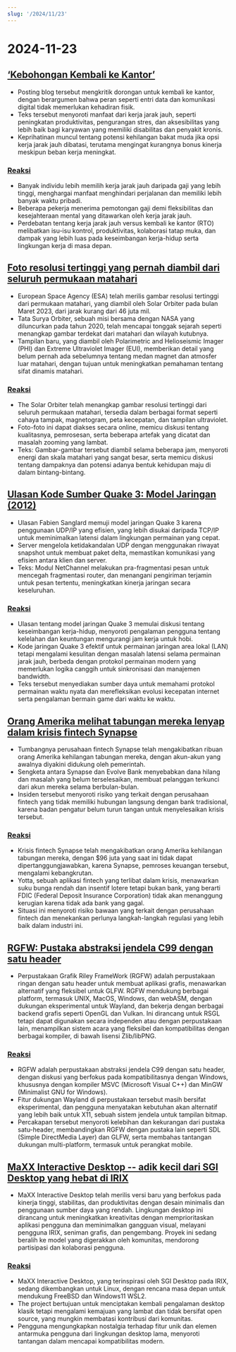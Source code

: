 ```yaml
---
slug: '/2024/11/23'
---
```


# 2024-11-23

## [‘Kebohongan Kembali ke Kantor’](https://blog.avas.space/rto/)

- Posting blog tersebut mengkritik dorongan untuk kembali ke kantor, dengan berargumen bahwa peran seperti entri data dan komunikasi digital tidak memerlukan kehadiran fisik.
- Teks tersebut menyoroti manfaat dari kerja jarak jauh, seperti peningkatan produktivitas, pengurangan stres, dan aksesibilitas yang lebih baik bagi karyawan yang memiliki disabilitas dan penyakit kronis.
- Keprihatinan muncul tentang potensi kehilangan bakat muda jika opsi kerja jarak jauh dibatasi, terutama mengingat kurangnya bonus kinerja meskipun beban kerja meningkat.

### [Reaksi](https://news.ycombinator.com/item?id=42221623)

- Banyak individu lebih memilih kerja jarak jauh daripada gaji yang lebih tinggi, menghargai manfaat menghindari perjalanan dan memiliki lebih banyak waktu pribadi.
- Beberapa pekerja menerima pemotongan gaji demi fleksibilitas dan kesejahteraan mental yang ditawarkan oleh kerja jarak jauh.
- Perdebatan tentang kerja jarak jauh versus kembali ke kantor (RTO) melibatkan isu-isu kontrol, produktivitas, kolaborasi tatap muka, dan dampak yang lebih luas pada keseimbangan kerja-hidup serta lingkungan kerja di masa depan.

## [Foto resolusi tertinggi yang pernah diambil dari seluruh permukaan matahari](https://www.smithsonianmag.com/smart-news/check-out-the-highest-resolution-images-ever-captured-of-the-suns-entire-surface-180985518/)

- European Space Agency (ESA) telah merilis gambar resolusi tertinggi dari permukaan matahari, yang diambil oleh Solar Orbiter pada bulan Maret 2023, dari jarak kurang dari 46 juta mil.
- Tata Surya Orbiter, sebuah misi bersama dengan NASA yang diluncurkan pada tahun 2020, telah mencapai tonggak sejarah seperti menangkap gambar terdekat dari matahari dan wilayah kutubnya.
- Tampilan baru, yang diambil oleh Polarimetric and Helioseismic Imager (PHI) dan Extreme Ultraviolet Imager (EUI), memberikan detail yang belum pernah ada sebelumnya tentang medan magnet dan atmosfer luar matahari, dengan tujuan untuk meningkatkan pemahaman tentang sifat dinamis matahari.

### [Reaksi](https://news.ycombinator.com/item?id=42220155)

- The Solar Orbiter telah menangkap gambar resolusi tertinggi dari seluruh permukaan matahari, tersedia dalam berbagai format seperti cahaya tampak, magnetogram, peta kecepatan, dan tampilan ultraviolet.
- Foto-foto ini dapat diakses secara online, memicu diskusi tentang kualitasnya, pemrosesan, serta beberapa artefak yang dicatat dan masalah zooming yang lambat.
- Teks: Gambar-gambar tersebut diambil selama beberapa jam, menyoroti energi dan skala matahari yang sangat besar, serta memicu diskusi tentang dampaknya dan potensi adanya bentuk kehidupan maju di dalam bintang-bintang.

## [Ulasan Kode Sumber Quake 3: Model Jaringan (2012)](https://fabiensanglard.net/quake3/network.php)

- Ulasan Fabien Sanglard memuji model jaringan Quake 3 karena penggunaan UDP/IP yang efisien, yang lebih disukai daripada TCP/IP untuk meminimalkan latensi dalam lingkungan permainan yang cepat.
- Server mengelola ketidakandalan UDP dengan menggunakan riwayat snapshot untuk membuat paket delta, memastikan komunikasi yang efisien antara klien dan server.
- Teks: Modul NetChannel melakukan pra-fragmentasi pesan untuk mencegah fragmentasi router, dan menangani pengiriman terjamin untuk pesan tertentu, meningkatkan kinerja jaringan secara keseluruhan.

### [Reaksi](https://news.ycombinator.com/item?id=42218532)

- Ulasan tentang model jaringan Quake 3 memulai diskusi tentang keseimbangan kerja-hidup, menyoroti pengalaman pengguna tentang kelelahan dan keuntungan mengurangi jam kerja untuk hobi.
- Kode jaringan Quake 3 efektif untuk permainan jaringan area lokal (LAN) tetapi mengalami kesulitan dengan masalah latensi selama permainan jarak jauh, berbeda dengan protokol permainan modern yang memerlukan logika canggih untuk sinkronisasi dan manajemen bandwidth.
- Teks tersebut menyediakan sumber daya untuk memahami protokol permainan waktu nyata dan merefleksikan evolusi kecepatan internet serta pengalaman bermain game dari waktu ke waktu.

## [Orang Amerika melihat tabungan mereka lenyap dalam krisis fintech Synapse](https://www.cnbc.com/2024/11/22/synapse-bankruptcy-thousands-of-americans-see-their-savings-vanish.html)

- Tumbangnya perusahaan fintech Synapse telah mengakibatkan ribuan orang Amerika kehilangan tabungan mereka, dengan akun-akun yang awalnya diyakini didukung oleh pemerintah.
- Sengketa antara Synapse dan Evolve Bank menyebabkan dana hilang dan masalah yang belum terselesaikan, membuat pelanggan terkunci dari akun mereka selama berbulan-bulan.
- Insiden tersebut menyoroti risiko yang terkait dengan perusahaan fintech yang tidak memiliki hubungan langsung dengan bank tradisional, karena badan pengatur belum turun tangan untuk menyelesaikan krisis tersebut.

### [Reaksi](https://news.ycombinator.com/item?id=42219407)

- Krisis fintech Synapse telah mengakibatkan orang Amerika kehilangan tabungan mereka, dengan $96 juta yang saat ini tidak dapat dipertanggungjawabkan, karena Synapse, pemroses keuangan tersebut, mengalami kebangkrutan.
- Yotta, sebuah aplikasi fintech yang terlibat dalam krisis, menawarkan suku bunga rendah dan insentif lotere tetapi bukan bank, yang berarti FDIC (Federal Deposit Insurance Corporation) tidak akan menanggung kerugian karena tidak ada bank yang gagal.
- Situasi ini menyoroti risiko bawaan yang terkait dengan perusahaan fintech dan menekankan perlunya langkah-langkah regulasi yang lebih baik dalam industri ini.

## [RGFW: Pustaka abstraksi jendela C99 dengan satu header](https://github.com/ColleagueRiley/RGFW)

- Perpustakaan Grafik Riley FrameWork (RGFW) adalah perpustakaan ringan dengan satu header untuk membuat aplikasi grafis, menawarkan alternatif yang fleksibel untuk GLFW. RGFW mendukung berbagai platform, termasuk UNIX, MacOS, Windows, dan webASM, dengan dukungan eksperimental untuk Wayland, dan bekerja dengan berbagai backend grafis seperti OpenGL dan Vulkan. Ini dirancang untuk RSGL tetapi dapat digunakan secara independen atau dengan perpustakaan lain, menampilkan sistem acara yang fleksibel dan kompatibilitas dengan berbagai kompiler, di bawah lisensi Zlib/libPNG.

### [Reaksi](https://news.ycombinator.com/item?id=42217535)

- RGFW adalah perpustakaan abstraksi jendela C99 dengan satu header, dengan diskusi yang berfokus pada kompatibilitasnya dengan Windows, khususnya dengan kompiler MSVC (Microsoft Visual C++) dan MinGW (Minimalist GNU for Windows).
- Fitur dukungan Wayland di perpustakaan tersebut masih bersifat eksperimental, dan pengguna menyatakan kebutuhan akan alternatif yang lebih baik untuk X11, sebuah sistem jendela untuk tampilan bitmap.
- Percakapan tersebut menyoroti kelebihan dan kekurangan dari pustaka satu-header, membandingkan RGFW dengan pustaka lain seperti SDL (Simple DirectMedia Layer) dan GLFW, serta membahas tantangan dukungan multi-platform, termasuk untuk perangkat mobile.

## [MaXX Interactive Desktop -- adik kecil dari SGI Desktop yang hebat di IRIX](https://docs.maxxinteractive.com/)

- MaXX Interactive Desktop telah merilis versi baru yang berfokus pada kinerja tinggi, stabilitas, dan produktivitas dengan desain minimalis dan penggunaan sumber daya yang rendah. Lingkungan desktop ini dirancang untuk meningkatkan kreativitas dengan memprioritaskan aplikasi pengguna dan meminimalkan gangguan visual, melayani pengguna IRIX, seniman grafis, dan pengembang. Proyek ini sedang beralih ke model yang digerakkan oleh komunitas, mendorong partisipasi dan kolaborasi pengguna.

### [Reaksi](https://news.ycombinator.com/item?id=42218184)

- MaXX Interactive Desktop, yang terinspirasi oleh SGI Desktop pada IRIX, sedang dikembangkan untuk Linux, dengan rencana masa depan untuk mendukung FreeBSD dan Windows11 WSL2.
- The project bertujuan untuk menciptakan kembali pengalaman desktop klasik tetapi mengalami kemajuan yang lambat dan tidak bersifat open source, yang mungkin membatasi kontribusi dari komunitas.
- Pengguna mengungkapkan nostalgia terhadap fitur unik dan elemen antarmuka pengguna dari lingkungan desktop lama, menyoroti tantangan dalam mencapai kompatibilitas modern.

<head>
  <meta property="og:title" content="‘Kebohongan Kembali ke Kantor’" />
  <meta property="og:type" content="website" />
  <meta property="og:image" content="https://og.cho.sh/api/og/?title=%E2%80%98Kebohongan%20Kembali%20ke%20Kantor%E2%80%99&subheading=Sabtu%2C%2023%20November%202024%3A%20Ringkasan%20Berita%20Peretas" />
</head>
